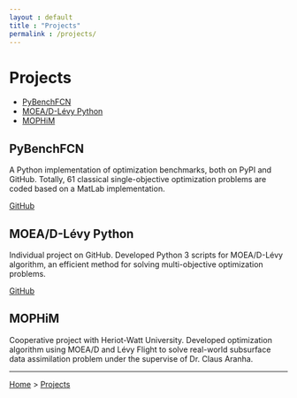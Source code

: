 ```yaml
---
layout : default
title : "Projects"
permalink : /projects/
---
```


# Projects

- [PyBenchFCN](#pybenchfcn)
- [MOEA/D-Lévy Python](#moea-d-levy-python)
- [MOPHiM](#mophim)

## PyBenchFCN

A Python implementation of optimization benchmarks, both on PyPI and GitHub. Totally, 61 classical single-objective optimization problems are coded based on a MatLab implementation.

<a href="https://github.com/Y1fanHE/PyBenchFCN" target="_blank">GitHub</a>

## MOEA/D-Lévy Python

Individual project on GitHub. Developed Python 3 scripts for MOEA/D-Lévy algorithm, an efficient method for solving multi-objective optimization problems.

<a href="https://github.com/Y1fanHE/moead-levy-python" target="_blank">GitHub</a>

## MOPHiM

Cooperative project with Heriot-Watt University. Developed optimization algorithm using MOEA/D and Lévy Flight to solve real-world subsurface data assimilation problem under the supervise of Dr. Claus Aranha.

---

[Home](/) > [Projects](/projects/)
